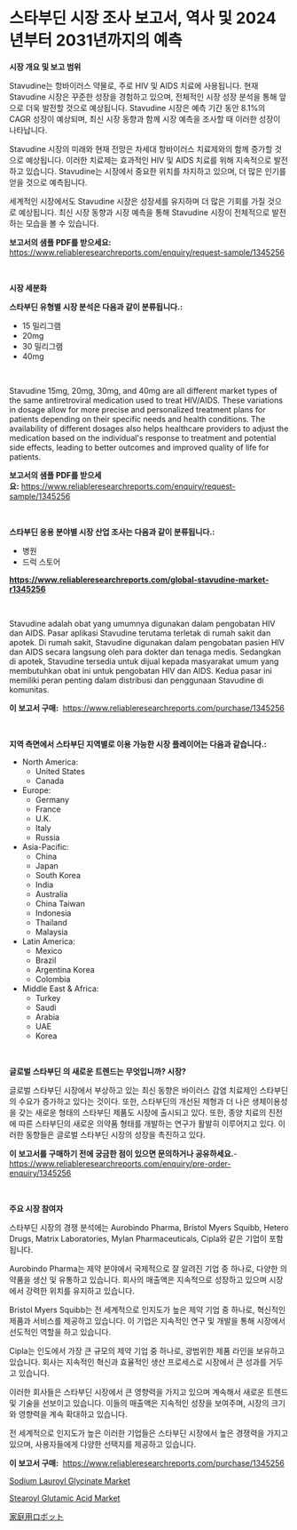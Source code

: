 <p><h1>스타부딘 시장 조사 보고서, 역사 및 2024년부터 2031년까지의 예측</h1></p><p><strong>시장 개요 및 보고 범위</strong></p>
<p><p>Stavudine는 항바이러스 약물로, 주로 HIV 및 AIDS 치료에 사용됩니다. 현재 Stavudine 시장은 꾸준한 성장을 경험하고 있으며, 전체적인 시장 성장 분석을 통해 앞으로 더욱 발전할 것으로 예상됩니다. Stavudine 시장은 예측 기간 동안 8.1%의 CAGR 성장이 예상되며, 최신 시장 동향과 함께 시장 예측을 조사할 때 이러한 성장이 나타납니다.</p><p>Stavudine 시장의 미래와 현재 전망은 차세대 항바이러스 치료제와의 함께 증가할 것으로 예상됩니다. 이러한 치료제는 효과적인 HIV 및 AIDS 치료를 위해 지속적으로 발전하고 있습니다. Stavudine는 시장에서 중요한 위치를 차지하고 있으며, 더 많은 인기를 얻을 것으로 예측됩니다.</p><p>세계적인 시장에서도 Stavudine 시장은 성장세를 유지하며 더 많은 기회를 가질 것으로 예상됩니다. 최신 시장 동향과 시장 예측을 통해 Stavudine 시장이 전체적으로 발전하는 모습을 볼 수 있습니다.</p></p>
<p><strong>보고서의 샘플 PDF를 받으세요:</strong> <a href="https://www.reliableresearchreports.com/enquiry/request-sample/1345256">https://www.reliableresearchreports.com/enquiry/request-sample/1345256</a></p>
<p>&nbsp;</p>
<p><strong>시장 세분화</strong></p>
<p><strong>스타부딘 유형별 시장 분석은 다음과 같이 분류됩니다.:</strong></p>
<p><ul><li>15 밀리그램</li><li>20mg</li><li>30 밀리그램</li><li>40mg</li></ul></p>
<p>&nbsp;</p>
<p><p>Stavudine 15mg, 20mg, 30mg, and 40mg are all different market types of the same antiretroviral medication used to treat HIV/AIDS. These variations in dosage allow for more precise and personalized treatment plans for patients depending on their specific needs and health conditions. The availability of different dosages also helps healthcare providers to adjust the medication based on the individual's response to treatment and potential side effects, leading to better outcomes and improved quality of life for patients.</p></p>
<p><strong>보고서의 샘플 PDF를 받으세요:</strong>&nbsp;<a href="https://www.reliableresearchreports.com/enquiry/request-sample/1345256">https://www.reliableresearchreports.com/enquiry/request-sample/1345256</a></p>
<p>&nbsp;</p>
<p><strong> 스타부딘 응용 분야별 시장 산업 조사는 다음과 같이 분류됩니다.:</strong></p>
<p><ul><li>병원</li><li>드럭 스토어</li></ul></p>
<p><strong><a href="https://www.reliableresearchreports.com/global-stavudine-market-r1345256">https://www.reliableresearchreports.com/global-stavudine-market-r1345256</a></strong></p>
<p>&nbsp;</p>
<p><p>Stavudine adalah obat yang umumnya digunakan dalam pengobatan HIV dan AIDS. Pasar aplikasi Stavudine terutama terletak di rumah sakit dan apotek. Di rumah sakit, Stavudine digunakan dalam pengobatan pasien HIV dan AIDS secara langsung oleh para dokter dan tenaga medis. Sedangkan di apotek, Stavudine tersedia untuk dijual kepada masyarakat umum yang membutuhkan obat ini untuk pengobatan HIV dan AIDS. Kedua pasar ini memiliki peran penting dalam distribusi dan penggunaan Stavudine di komunitas.</p></p>
<p><strong>이 보고서 구매:</strong>&nbsp; <a href="https://www.reliableresearchreports.com/purchase/1345256">https://www.reliableresearchreports.com/purchase/1345256</a></p>
<p>&nbsp;</p>
<p><strong>지역 측면에서 스타부딘 지역별로 이용 가능한 시장 플레이어는 다음과 같습니다.:</strong></p>
<p><ul>
    <li>
        North America:
        <ul>
            <li>United States</li>
            <li>Canada</li>
        </ul>
    </li>
    <li>
        Europe:
        <ul>
            <li>Germany</li>
            <li>France</li>
            <li>U.K.</li>
            <li>Italy</li>
            <li>Russia</li>
        </ul>
    </li>
    <li>
        Asia-Pacific:
        <ul>
            <li>China</li>
            <li>Japan</li>
            <li>South Korea</li>
            <li>India</li>
            <li>Australia</li>
            <li>China Taiwan</li>
            <li>Indonesia</li>
            <li>Thailand</li>
            <li>Malaysia</li>
        </ul>
    </li>
    <li>
        Latin America:
        <ul>
            <li>Mexico</li>
            <li>Brazil</li>
            <li>Argentina Korea</li>
            <li>Colombia</li>
        </ul>
    </li>
    <li>
        Middle East & Africa:
        <ul>
            <li>Turkey</li>
            <li>Saudi</li>
            <li>Arabia</li>
            <li>UAE</li>
            <li>Korea</li>
        </ul>
    </li>
    </ul></p>
<p>&nbsp;</p>
<p><strong>글로벌 스타부딘 의 새로운 트렌드는 무엇입니까? 시장?</strong></p>
<p><p>글로벌 스타부딘 시장에서 부상하고 있는 최신 동향은 바이러스 감염 치료제인 스타부딘의 수요가 증가하고 있다는 것이다. 또한, 스타부딘의 개선된 제형과 더 나은 생체이용성을 갖는 새로운 형태의 스타부딘 제품도 시장에 출시되고 있다. 또한, 종양 치료의 진전에 따른 스타부딘의 새로운 의약품 형태를 개발하는 연구가 활발히 이루어지고 있다. 이러한 동향들은 글로벌 스타부딘 시장의 성장을 촉진하고 있다.</p></p>
<p><strong>이 보고서를 구매하기 전에 궁금한 점이 있으면 문의하거나 공유하세요.</strong>- <a href="https://www.reliableresearchreports.com/enquiry/pre-order-enquiry/1345256">https://www.reliableresearchreports.com/enquiry/pre-order-enquiry/1345256</a></p>
<p>&nbsp;</p>
<p><strong>주요 시장 참여자</strong></p>
<p><p>스타부딘 시장의 경쟁 분석에는 Aurobindo Pharma, Bristol Myers Squibb, Hetero Drugs, Matrix Laboratories, Mylan Pharmaceuticals, Cipla와 같은 기업이 포함됩니다. </p><p>Aurobindo Pharma는 제약 분야에서 국제적으로 잘 알려진 기업 중 하나로, 다양한 의약품을 생산 및 유통하고 있습니다. 회사의 매출액은 지속적으로 성장하고 있으며 시장에서 강력한 위치를 유지하고 있습니다.</p><p>Bristol Myers Squibb는 전 세계적으로 인지도가 높은 제약 기업 중 하나로, 혁신적인 제품과 서비스를 제공하고 있습니다. 이 기업은 지속적인 연구 및 개발을 통해 시장에서 선도적인 역할을 하고 있습니다.</p><p>Cipla는 인도에서 가장 큰 규모의 제약 기업 중 하나로, 광범위한 제품 라인을 보유하고 있습니다. 회사는 지속적인 혁신과 효율적인 생산 프로세스로 시장에서 큰 성과를 거두고 있습니다.</p><p>이러한 회사들은 스타부딘 시장에서 큰 영향력을 가지고 있으며 계속해서 새로운 트렌드 및 기술을 선보이고 있습니다. 이들의 매출액은 지속적인 성장을 보여주며, 시장의 크기와 영향력을 계속 확대하고 있습니다. </p><p>전 세계적으로 인지도가 높은 이러한 기업들은 스타부딘 시장에서 높은 경쟁력을 가지고 있으며, 사용자들에게 다양한 선택지를 제공하고 있습니다.</p></p>
<p><strong>이 보고서 구매:</strong>&nbsp;&nbsp;<a href="https://www.reliableresearchreports.com/purchase/1345256">https://www.reliableresearchreports.com/purchase/1345256</a></p>
<p><p><a href="https://www.linkedin.com/pulse/sodium-lauroyl-glycinate-market-size-trends-growth-outlook-o1n1e?trackingId=kzJGxNYO7dRcN%2BcecrZouw%3D%3D">Sodium Lauroyl Glycinate Market</a></p><p><a href="https://www.linkedin.com/pulse/stearoyl-glutamic-acid-market-size-growth-outlook-from-2024-brn4e?trackingId=pkHAQNplNwCAwbPcuNXOBg%3D%3D">Stearoyl Glutamic Acid Market</a></p><p><a href="https://github.com/zoetazuur/Market-Research-Report-List-1/blob/main/881521621910.md">家庭用ロボット</a></p></p>
